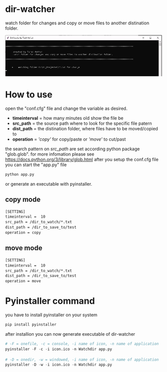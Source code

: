 # dir-watcher
watch folder for changes and copy or move files to another distination folder.

![Alt text](/Screenshot.png?raw=true "Screenshot")

# How to use
open the "conf.cfg" file and change the variable as desired.

* **timeinterval** =  how many minutes old show the file be
* **src_path** = the source path where to look for the specific file patern 
* **dist_path** = the distination folder, where files have to be moved/copied to
* **operation** = *'copy'* for copy/paste or *'move'* to cut/past

the search pattern on *src_path* are set according python package "glob.glob". for more infomation please see https://docs.python.org/3/library/glob.html
after you setup the conf.cfg file you can start the "app.py" file
```python
python app.py
```
or generate an executable with pyinstaller.

## copy mode
```txt
[SETTING]
timeinterval =  10
src_path = /dir_to_watch/*.txt
dist_path = /dir_to_save_to/test
operation = copy
```
## move mode
```txt
[SETTING]
timeinterval =  10
src_path = /dir_to_watch/*.txt
dist_path = /dir_to_save_to/test
operation = move
```



# Pyinstaller command
you have to install pyinstaller on your system

```python
pip install pyinstaller
```
after installion you can now generate executable of dir-watcher
```python
# -F = onefile, -c = console, -i name of icon, -n name of application
pyinstaller -F -c -i icon.ico -n Watchdir app.py 

# -D = onedir, -w = windowed, -i name of icon, -n name of application
pyinstaller -D -w -i icon.ico -n Watchdir app.py 
```
